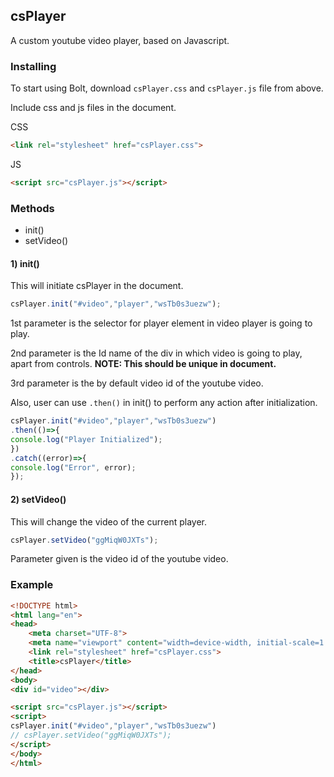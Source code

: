 ## csPlayer
A custom youtube video player, based on Javascript.

### Installing
To start using Bolt, download `csPlayer.css` and `csPlayer.js` file from above.

Include css and js files in the document.

CSS
```html
<link rel="stylesheet" href="csPlayer.css">
```
JS
```html
<script src="csPlayer.js"></script>
```

### Methods
- init()
- setVideo()

#### 1) init()
This will initiate csPlayer in the document.
```js
csPlayer.init("#video","player","wsTb0s3uezw");
```
1st parameter is the selector for player element in video player is going to play.

2nd parameter is the Id name of the div in which video is going to play, apart from controls. **NOTE: This should be unique in document.**

3rd parameter is the by default video id of the youtube video.

Also, user can use  `.then()` in init() to perform any action after initialization.
```js
csPlayer.init("#video","player","wsTb0s3uezw")
.then(()=>{
console.log("Player Initialized");
})
.catch((error)=>{
console.log("Error", error);
});
```

#### 2) setVideo()
This will change the video of the current player.
```js
csPlayer.setVideo("ggMiqW0JXTs");
```
Parameter given is the video id of the youtube video.

### Example
```html
<!DOCTYPE html>
<html lang="en">
<head>
    <meta charset="UTF-8">
    <meta name="viewport" content="width=device-width, initial-scale=1.0"/>
    <link rel="stylesheet" href="csPlayer.css">
    <title>csPlayer</title>
</head>
<body>
<div id="video"></div>

<script src="csPlayer.js"></script>
<script>
csPlayer.init("#video","player","wsTb0s3uezw")
// csPlayer.setVideo("ggMiqW0JXTs");
</script>
</body>
</html>
```
